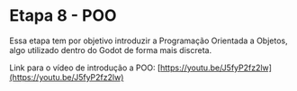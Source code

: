 # Etapa 8 - POO

Essa etapa tem por objetivo introduzir a Programação Orientada a Objetos, algo utilizado dentro do Godot de forma mais discreta.

Link para o vídeo de introdução a POO: [https://youtu.be/J5fyP2fz2lw](https://youtu.be/J5fyP2fz2lw)
